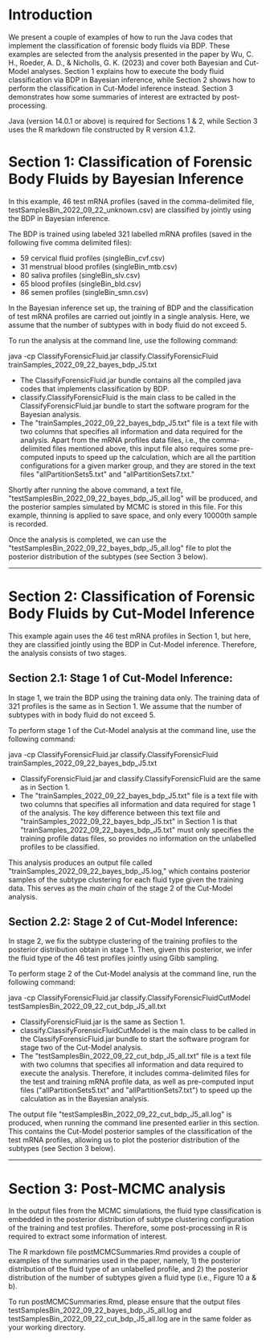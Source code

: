 # Introduction

We present a couple of examples of how to run the Java codes that implement the classification of forensic body fluids via BDP.
These examples are selected from the analysis presented in the paper by Wu, C. H., Roeder, A. D., & Nicholls, G. K. (2023) and cover both Bayesian and Cut-Model analyses.
Section 1 explains how to execute the body fluid classification via BDP in Bayesian inference, while Section 2 shows how to perform the classification in Cut-Model inference instead.
Section 3 demonstrates how some summaries of interest are extracted by post-processing.


Java (version 14.0.1 or above) is required for Sections 1 & 2, while Section 3 uses the R markdown file constructed by R version 4.1.2.

# Section 1: Classification of Forensic Body Fluids by Bayesian Inference

In this example, 46 test mRNA profiles (saved in the comma-delimited file, testSamplesBin_2022_09_22_unknown.csv) are classified by jointly using the BDP in Bayesian inference.

The BDP is trained using labeled 321 labelled mRNA profiles (saved in the following five comma delimited files): 

* 59 cervical fluid profiles (singleBin_cvf.csv)
* 31 menstrual blood profiles (singleBin_mtb.csv)
* 80 saliva profiles (singleBin_slv.csv)
* 65 blood profiles (singleBin_bld.csv)
* 86 semen profiles (singleBin_smn.csv)

In the Bayesian inference set up, the training of BDP and the classification of test mRNA profiles are carried out jointly in a single analysis. Here, we assume that the number of subtypes with in body fluid do not exceed 5.


To run the analysis at the command line, use the following command:

java -cp ClassifyForensicFluid.jar classify.ClassifyForensicFluid trainSamples_2022_09_22_bayes_bdp_J5.txt


* The ClassifyForensicFluid.jar bundle contains all the compiled java codes that implements classification by BDP.
* classify.ClassifyForensicFluid is the main class to be called in the ClassifyForensicFluid.jar bundle to start the software program for the Bayesian analysis.
* The "trainSamples_2022_09_22_bayes_bdp_J5.txt" file is a text file with two columns that specifies all information and data required for the analysis. Apart from the mRNA profiles data files, i.e., the comma-delimited files mentioned above, this input file also requires some pre-computed inputs to speed up the calculation, which are all the partition configurations for a given marker group, and they are stored in the text files "allPartitionSets5.txt" and "allPartitionSets7.txt."

Shortly after running the above command, a text file, "testSamplesBin_2022_09_22_bayes_bdp_J5_all.log" will be produced, and  the posterior samples simulated by MCMC is stored in this file. 
For this example, thinning is applied to save space, and only every 10000th sample is recorded.

Once the analysis is completed, we can use the "testSamplesBin_2022_09_22_bayes_bdp_J5_all.log" file to plot the posterior distribution of the subtypes (see Section 3 below).


---

# Section 2: Classification of Forensic Body Fluids by Cut-Model Inference

This example again uses the 46 test mRNA profiles in Section 1, but here, they are classified jointly using the BDP in Cut-Model inference. Therefore, the analysis consists of two stages.

## Section 2.1: Stage 1 of Cut-Model Inference:

In stage 1, we train the BDP using the training data only. The training data of 321 profiles is the same as in Section 1. We assume that the number of subtypes with in body fluid do not exceed 5.

To perform stage 1 of the Cut-Model analysis at the command line, use the following command:


java -cp ClassifyForensicFluid.jar classify.ClassifyForensicFluid trainSamples_2022_09_22_bayes_bdp_J5.txt

* ClassifyForensicFluid.jar and classify.ClassifyForensicFluid are the same as in Section 1.
* The "trainSamples_2022_09_22_bayes_bdp_J5.txt" file is a text file with two columns that specifies all information and data required for stage 1 of the analysis. The key difference between this text file and "trainSamples_2022_09_22_bayes_bdp_J5.txt" in Section 1 is that "trainSamples_2022_09_22_bayes_bdp_J5.txt" must only specifies the training profile datas files, so provides no information on the unlabelled profiles to be classified.

This analysis produces an output file called "trainSamples_2022_09_22_bayes_bdp_J5.log," which contains posterior samples of the subtype clustering for each fluid type given the training data. This serves as the _main chain_ of the stage 2 of the Cut-Model analysis.

## Section 2.2: Stage 2 of Cut-Model Inference:

In stage 2, we fix the subtype clustering of the training profiles to the posterior distribution obtain in stage 1. Then, given this posterior, we infer the fluid type of the 46 test profiles jointly using Gibb sampling.

To perform stage 2 of the Cut-Model analysis at the command line, run the following command:

java -cp ClassifyForensicFluid.jar classify.ClassifyForensicFluidCutModel testSamplesBin_2022_09_22_cut_bdp_J5_all.txt

* ClassifyForensicFluid.jar is the same as Section 1.
* classify.ClassifyForensicFluidCutModel is the main class to be called in the ClassifyForensicFluid.jar bundle to start the software program for stage two of the Cut-Model analysis.
* The "testSamplesBin_2022_09_22_cut_bdp_J5_all.txt" file is a text file with two columns that specifies all information and data required to execute the analysis. Therefore, it includes comma-delimited files for the test and training mRNA profile data, as well as pre-computed input files ("allPartitionSets5.txt" and "allPartitionSets7.txt") to speed up the calculation as in the Bayesian analysis.

The output file "testSamplesBin_2022_09_22_cut_bdp_J5_all.log" is produced, when running the command line presented earlier in this section. This contains the Cut-Model posterior samples of the classification of the test mRNA profiles, allowing us to  plot the posterior distribution of the subtypes (see Section 3 below).

---

# Section 3: Post-MCMC analysis

In the output files from the MCMC simulations, the fluid type classification is embedded in the posterior distribution of subtype clustering configuration of the training and test profiles.
Therefore, some post-processing in R is required to extract some information of interest.

The R markdown file postMCMCSummaries.Rmd provides a couple of examples of the summaries used in the paper, namely, 1) the posterior distribution of the fluid type of an unlabelled profile, and 2) the posterior distribution of the number of subtypes given a fluid type (i.e., Figure 10 a & b).

To run postMCMCSummaries.Rmd, please ensure that the output files testSamplesBin_2022_09_22_bayes_bdp_J5_all.log and testSamplesBin_2022_09_22_cut_bdp_J5_all.log are in the same folder as your working directory.
